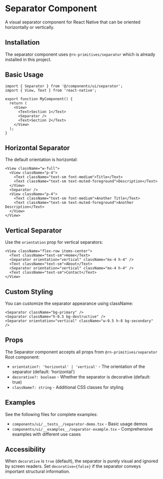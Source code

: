 # Separator Component

A visual separator component for React Native that can be oriented horizontally or vertically.

## Installation

The separator component uses `@rn-primitives/separator` which is already installed in this project.

## Basic Usage

```tsx
import { Separator } from '@/components/ui/separator';
import { View, Text } from 'react-native';

export function MyComponent() {
  return (
    <View>
      <Text>Section 1</Text>
      <Separator />
      <Text>Section 2</Text>
    </View>
  );
}
```

## Horizontal Separator

The default orientation is horizontal:

```tsx
<View className="w-full">
  <View className="p-4">
    <Text className="text-sm font-medium">Title</Text>
    <Text className="text-sm text-muted-foreground">Description</Text>
  </View>
  <Separator />
  <View className="p-4">
    <Text className="text-sm font-medium">Another Title</Text>
    <Text className="text-sm text-muted-foreground">Another Description</Text>
  </View>
</View>
```

## Vertical Separator

Use the `orientation` prop for vertical separators:

```tsx
<View className="flex-row items-center">
  <Text className="text-sm">Home</Text>
  <Separator orientation="vertical" className="mx-4 h-4" />
  <Text className="text-sm">About</Text>
  <Separator orientation="vertical" className="mx-4 h-4" />
  <Text className="text-sm">Contact</Text>
</View>
```

## Custom Styling

You can customize the separator appearance using className:

```tsx
<Separator className="bg-primary" />
<Separator className="h-0.5 bg-destructive" />
<Separator orientation="vertical" className="w-0.5 h-8 bg-secondary" />
```

## Props

The Separator component accepts all props from `@rn-primitives/separator` Root component:

- `orientation?: 'horizontal' | 'vertical'` - The orientation of the separator (default: 'horizontal')
- `decorative?: boolean` - Whether the separator is decorative (default: true)
- `className?: string` - Additional CSS classes for styling

## Examples

See the following files for complete examples:
- `components/ui/__tests__/separator-demo.tsx` - Basic usage demos
- `components/ui/__examples__/separator-example.tsx` - Comprehensive examples with different use cases

## Accessibility

When `decorative` is `true` (default), the separator is purely visual and ignored by screen readers. Set `decorative={false}` if the separator conveys important structural information.
